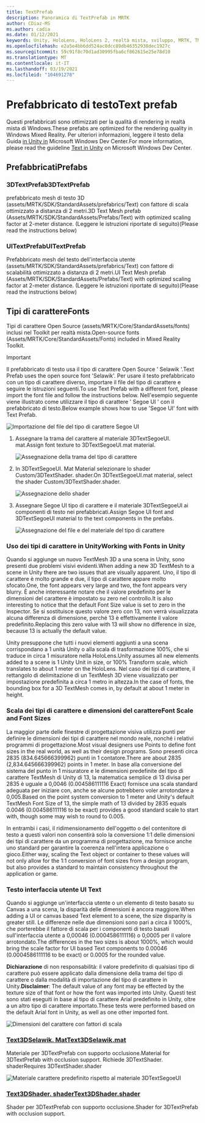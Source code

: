 ```yaml
---
title: TextPrefab
description: Panoramica di TextPrefab in MRTK
author: CDiaz-MS
ms.author: cadia
ms.date: 01/12/2021
keywords: Unity, HoloLens, HoloLens 2, realtà mista, sviluppo, MRTK, TMP,
ms.openlocfilehash: e2a5e4bb6dd524ac8dcc89db46352938dec1927c
ms.sourcegitcommit: 59c91f8c70d1ad30995fba6cf862615e25e78d10
ms.translationtype: MT
ms.contentlocale: it-IT
ms.lasthandoff: 03/19/2021
ms.locfileid: "104691278"
---
```

# <a name="text-prefab"></a><span data-ttu-id="6ed0c-104">Prefabbricato di testo</span><span class="sxs-lookup"><span data-stu-id="6ed0c-104">Text prefab</span></span>

<span data-ttu-id="6ed0c-105">Questi prefabbricati sono ottimizzati per la qualità di rendering in realtà mista di Windows.</span><span class="sxs-lookup"><span data-stu-id="6ed0c-105">These prefabs are optimized for the rendering quality in Windows Mixed Reality.</span></span> <span data-ttu-id="6ed0c-106">Per ulteriori informazioni, leggere il testo della Guida [in Unity in](https://docs.microsoft.com/windows/mixed-reality/text-in-unity) Microsoft Windows Dev Center.</span><span class="sxs-lookup"><span data-stu-id="6ed0c-106">For more information, please read the guideline [Text in Unity](https://docs.microsoft.com/windows/mixed-reality/text-in-unity) on Microsoft Windows Dev Center.</span></span>

## <a name="prefabs"></a><span data-ttu-id="6ed0c-107">Prefabbricati</span><span class="sxs-lookup"><span data-stu-id="6ed0c-107">Prefabs</span></span>

### <a name="3dtextprefab"></a><span data-ttu-id="6ed0c-108">3DTextPrefab</span><span class="sxs-lookup"><span data-stu-id="6ed0c-108">3DTextPrefab</span></span>

<span data-ttu-id="6ed0c-109">prefabbricato mesh di testo 3D (assets/MRTK/SDK/StandardAssets/prefabrics/Text) con fattore di scala ottimizzato a distanza di 2 metri.</span><span class="sxs-lookup"><span data-stu-id="6ed0c-109">3D Text Mesh prefab (Assets/MRTK/SDK/StandardAssets/Prefabs/Text) with optimized scaling factor at 2-meter distance.</span></span> <span data-ttu-id="6ed0c-110">(Leggere le istruzioni riportate di seguito)</span><span class="sxs-lookup"><span data-stu-id="6ed0c-110">(Please read the instructions below)</span></span>

### <a name="uitextprefab"></a><span data-ttu-id="6ed0c-111">UITextPrefab</span><span class="sxs-lookup"><span data-stu-id="6ed0c-111">UITextPrefab</span></span>

<span data-ttu-id="6ed0c-112">Prefabbricato mesh del testo dell'interfaccia utente (assets/MRTK/SDK/StandardAssets/prefabrics/Text) con fattore di scalabilità ottimizzato a distanza di 2 metri.</span><span class="sxs-lookup"><span data-stu-id="6ed0c-112">UI Text Mesh prefab (Assets/MRTK/SDK/StandardAssets/Prefabs/Text) with optimized scaling factor at 2-meter distance.</span></span> <span data-ttu-id="6ed0c-113">(Leggere le istruzioni riportate di seguito)</span><span class="sxs-lookup"><span data-stu-id="6ed0c-113">(Please read the instructions below)</span></span>

## <a name="fonts"></a><span data-ttu-id="6ed0c-114">Tipi di carattere</span><span class="sxs-lookup"><span data-stu-id="6ed0c-114">Fonts</span></span>

<span data-ttu-id="6ed0c-115">Tipi di carattere Open Source (assets/MRTK/Core/StandardAssets/fonts) inclusi nel Toolkit per realtà mista.</span><span class="sxs-lookup"><span data-stu-id="6ed0c-115">Open-source fonts (Assets/MRTK/Core/StandardAssets/Fonts) included in Mixed Reality Toolkit.</span></span>

> [!IMPORTANT]
> <span data-ttu-id="6ed0c-116">Il prefabbricato di testo usa il tipo di carattere Open Source ' Selawik '.</span><span class="sxs-lookup"><span data-stu-id="6ed0c-116">Text Prefab uses the open source font 'Selawik'.</span></span> <span data-ttu-id="6ed0c-117">Per usare il testo prefabbricato con un tipo di carattere diverso, importare il file del tipo di carattere e seguire le istruzioni seguenti.</span><span class="sxs-lookup"><span data-stu-id="6ed0c-117">To use Text Prefab with a different font, please import the font file and follow the instructions below.</span></span> <span data-ttu-id="6ed0c-118">Nell'esempio seguente viene illustrato come utilizzare il tipo di carattere ' Segoe UI ' con il prefabbricato di testo.</span><span class="sxs-lookup"><span data-stu-id="6ed0c-118">Below example shows how to use 'Segoe UI' font with Text Prefab.</span></span>

![Importazione del file del tipo di carattere Segoe UI](images/text-prefab/TextPrefabInstructions01.png)

1. <span data-ttu-id="6ed0c-120">Assegnare la trama del carattere al materiale 3DTextSegoeUI. mat.</span><span class="sxs-lookup"><span data-stu-id="6ed0c-120">Assign font texture to 3DTextSegoeUI.mat material.</span></span>

    ![Assegnazione della trama del tipo di carattere](images/text-prefab/TextPrefabInstructions02.png)

1. <span data-ttu-id="6ed0c-122">In 3DTextSegoeUI. Mat Material selezionare lo shader Custom/3DTextShader. shader.</span><span class="sxs-lookup"><span data-stu-id="6ed0c-122">On 3DTextSegoeUI.mat material, select the shader Custom/3DTextShader.shader.</span></span>

    ![Assegnazione dello shader](images/text-prefab/TextPrefabInstructions03.png)

1. <span data-ttu-id="6ed0c-124">Assegnare Segoe UI tipo di carattere e il materiale 3DTextSegoeUI ai componenti di testo nei prefabbricati.</span><span class="sxs-lookup"><span data-stu-id="6ed0c-124">Assign Segoe UI font and 3DTextSegoeUI material to the text components in the prefabs.</span></span>

    ![Assegnazione del file e del materiale del tipo di carattere](images/text-prefab/TextPrefabInstructions04.png)

### <a name="working-with-fonts-in-unity"></a><span data-ttu-id="6ed0c-126">Uso dei tipi di carattere in Unity</span><span class="sxs-lookup"><span data-stu-id="6ed0c-126">Working with Fonts in Unity</span></span>

<span data-ttu-id="6ed0c-127">Quando si aggiunge un nuovo TextMesh 3D a una scena in Unity, sono presenti due problemi visivi evidenti.</span><span class="sxs-lookup"><span data-stu-id="6ed0c-127">When adding a new 3D TextMesh to a scene in Unity there are two issues that are visually apparent.</span></span> <span data-ttu-id="6ed0c-128">Uno, il tipo di carattere è molto grande e due, il tipo di carattere appare molto sfocato.</span><span class="sxs-lookup"><span data-stu-id="6ed0c-128">One, the font appears very large and two, the font appears very blurry.</span></span> <span data-ttu-id="6ed0c-129">È anche interessante notare che il valore predefinito per le dimensioni del carattere è impostato su zero nel controllo.</span><span class="sxs-lookup"><span data-stu-id="6ed0c-129">It is also interesting to notice that the default Font Size value is set to zero in the Inspector.</span></span> <span data-ttu-id="6ed0c-130">Se si sostituisce questo valore zero con 13, non verrà visualizzata alcuna differenza di dimensione, perché 13 è effettivamente il valore predefinito.</span><span class="sxs-lookup"><span data-stu-id="6ed0c-130">Replacing this zero value with 13 will show no difference in size, because 13 is actually the default value.</span></span>

<span data-ttu-id="6ed0c-131">Unity presuppone che tutti i nuovi elementi aggiunti a una scena corrispondano a 1 unità Unity o alla scala di trasformazione 100%, che si traduce in circa 1 misuratore nella HoloLens.</span><span class="sxs-lookup"><span data-stu-id="6ed0c-131">Unity assumes all new elements added to a scene is 1 Unity Unit in size, or 100%  Transform scale, which translates to about 1 meter on the HoloLens.</span></span> <span data-ttu-id="6ed0c-132">Nel caso dei tipi di carattere, il rettangolo di delimitazione di un TextMesh 3D viene visualizzato per impostazione predefinita a circa 1 metro in altezza.</span><span class="sxs-lookup"><span data-stu-id="6ed0c-132">In the case of fonts, the bounding box for a 3D TextMesh comes in, by default at about 1 meter in height.</span></span>

### <a name="font-scale-and-font-sizes"></a><span data-ttu-id="6ed0c-133">Scala dei tipi di carattere e dimensioni del carattere</span><span class="sxs-lookup"><span data-stu-id="6ed0c-133">Font Scale and Font Sizes</span></span>

<span data-ttu-id="6ed0c-134">La maggior parte delle finestre di progettazione visiva utilizza punti per definire le dimensioni dei tipi di carattere nel mondo reale, nonché i relativi programmi di progettazione.</span><span class="sxs-lookup"><span data-stu-id="6ed0c-134">Most visual designers use Points to define font sizes in the real world, as well as their design programs.</span></span> <span data-ttu-id="6ed0c-135">Sono presenti circa 2835 (834.645666399962) punti in 1 contatore.</span><span class="sxs-lookup"><span data-stu-id="6ed0c-135">There are about 2835 (2,834.645666399962) points in 1 meter.</span></span> <span data-ttu-id="6ed0c-136">In base alla conversione del sistema del punto in 1 misuratore e le dimensioni predefinite del tipo di carattere TextMesh di Unity di 13, la matematica semplice di 13 divisa per 2835 è uguale a 0,0046 (0.004586111116 Exact) fornisce una scala standard adeguata per iniziare con, anche se alcune potrebbero voler arrotondare a 0,005.</span><span class="sxs-lookup"><span data-stu-id="6ed0c-136">Based on the point system conversion to 1 meter and Unity's default TextMesh Font Size of 13, the simple math of 13 divided by 2835 equals 0.0046 (0.004586111116 to be exact) provides a good standard scale to start with, though some may wish to round to 0.005.</span></span>

<span data-ttu-id="6ed0c-137">In entrambi i casi, il ridimensionamento dell'oggetto o del contenitore di testo a questi valori non consentirà solo la conversione 1:1 delle dimensioni dei tipi di carattere da un programma di progettazione, ma fornisce anche uno standard per garantire la coerenza nell'intera applicazione o gioco.</span><span class="sxs-lookup"><span data-stu-id="6ed0c-137">Either way, scaling the Text object or container to these values will not only allow for the 1:1 conversion of font sizes from a design program, but also provides a standard to maintain consistency throughout the application or game.</span></span>

### <a name="ui-text"></a><span data-ttu-id="6ed0c-138">Testo interfaccia utente </span><span class="sxs-lookup"><span data-stu-id="6ed0c-138">UI Text</span></span>

<span data-ttu-id="6ed0c-139">Quando si aggiunge un'interfaccia utente o un elemento di testo basato su Canvas a una scena, la disparità delle dimensioni è ancora maggiore.</span><span class="sxs-lookup"><span data-stu-id="6ed0c-139">When adding a UI or canvas based Text element to a scene, the size disparity is greater still.</span></span> <span data-ttu-id="6ed0c-140">Le differenze nelle due dimensioni sono pari a circa il 1000%, che porterebbe il fattore di scala per i componenti di testo basati sull'interfaccia utente a 0,00046 (0.0004586111116) o 0,0005 per il valore arrotondato.</span><span class="sxs-lookup"><span data-stu-id="6ed0c-140">The differences in the two sizes is about 1000%, which would bring the scale factor for UI based Text components to 0.00046 (0.0004586111116 to be exact) or 0.0005 for the rounded value.</span></span>

<span data-ttu-id="6ed0c-141">**Dichiarazione** di non responsabilità: il valore predefinito di qualsiasi tipo di carattere può essere applicato dalla dimensione della trama del tipo di carattere o dalla modalità di importazione del tipo di carattere in Unity.</span><span class="sxs-lookup"><span data-stu-id="6ed0c-141">**Disclaimer**: The default value of any font may be effected by the texture size of that font or how the font was imported into Unity.</span></span> <span data-ttu-id="6ed0c-142">Questi test sono stati eseguiti in base al tipo di carattere Arial predefinito in Unity, oltre a un altro tipo di carattere importato.</span><span class="sxs-lookup"><span data-stu-id="6ed0c-142">These tests were performed based on the default Arial font in Unity, as well as one other imported font.</span></span>

![Dimensioni del carattere con fattori di scala](images/text-prefab/TextPrefabInstructions07.png)

### <a name="text3dselawikmat"></a>[<span data-ttu-id="6ed0c-144">Text3DSelawik. Mat</span><span class="sxs-lookup"><span data-stu-id="6ed0c-144">Text3DSelawik.mat</span></span>](https://github.com/microsoft/MixedRealityToolkit-Unity/tree/mrtk_development/Assets/MRTK/Core/StandardAssets/Materials)

<span data-ttu-id="6ed0c-145">Materiale per 3DTextPrefab con supporto occlusione.</span><span class="sxs-lookup"><span data-stu-id="6ed0c-145">Material for 3DTextPrefab with occlusion support.</span></span> <span data-ttu-id="6ed0c-146">Richiede 3DTextShader. shader</span><span class="sxs-lookup"><span data-stu-id="6ed0c-146">Requires 3DTextShader.shader</span></span>

![Materiale carattere predefinito rispetto al materiale 3DTextSegoeUI](images/text-prefab/TextPrefabInstructions06.png)

### <a name="text3dshadershader"></a>[<span data-ttu-id="6ed0c-148">Text3DShader. shader</span><span class="sxs-lookup"><span data-stu-id="6ed0c-148">Text3DShader.shader</span></span>](https://github.com/microsoft/MixedRealityToolkit-Unity/tree/mrtk_development/Assets/MRTK/Core/StandardAssets/Shaders)

<span data-ttu-id="6ed0c-149">Shader per 3DTextPrefab con supporto occlusione.</span><span class="sxs-lookup"><span data-stu-id="6ed0c-149">Shader for 3DTextPrefab with occlusion support.</span></span>
